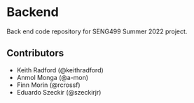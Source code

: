# Backend
Back end code repository for SENG499 Summer 2022 project.

## Contributors
- Keith Radford (@keithradford)
- Anmol Monga (@a-mon)
- Finn Morin (@rcrossf)
- Eduardo Szeckir (@szeckirjr)

